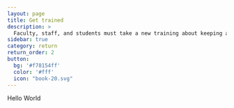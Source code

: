 ```yaml
---
layout: page
title: Get trained
description: >
  Faculty, staff, and students must take a new training about keeping a safe environment for working and learning.  
sidebar: true
category: return
return_order: 2
button:
  bg: '#f78154ff'
  color: '#fff'
  icon: "book-20.svg"
---
```


Hello World
